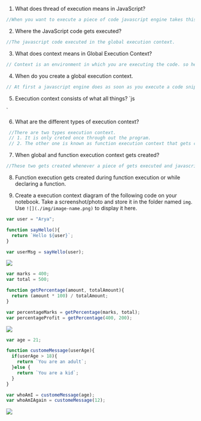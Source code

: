 1. What does thread of execution means in JavaScript?
```js
//When you want to execute a piece of code javascript engine takes this code execute line by line that is also known as thread of execution.
```

2. Where the JavaScript code gets executed?
```js
//The javascript code executed in the global execution context.
```

3. What does context means in Global Execution Context?
```js
// Context is an environment in which you are executing the code. so here a javascript engine does at first is creting a global execution context.
```

4. When do you create a global execution context.
```js
// At first a javascript engine does as soon as you execute a code snippet the javascript engine create a global execution context.
```

5. Execution context consists of what all things?
`js

`

6. What are the different types of execution context?
```js 
 //There are two types execution context.
 // 1. It is only creted once through out the program.
 // 2. The other one is known as function execution context that gets created whenever you are executing any function. 
```

7. When global and function execution context gets created?
```js 
//These two gets created whenever a piece of gets executed and javascript engine made those execution context.

```

8. Function execution gets created during function execution or while declaring a function.


9. Create a execution context diagram of the following code on your notebook. Take a screenshot/photo and store it in the folder named `img`. Use `![](./img/image-name.png)` to display it here.



```js
var user = "Arya";

function sayHello(){
  return `Hello ${user}`;
}

var userMsg = sayHello(user);
```

<!-- Put your image here -->

![](./img/image-name.jpg)



```js
var marks = 400;
var total = 500;

function getPercentage(amount, totalAmount){
  return (amount * 100) / totalAmount;
}

var percentageMarks = getPercentage(marks, total);
var percentageProfit = getPercentage(400, 200);
```

<!-- Put your image here -->

![](./img/image-name.jpg)



```js
var age = 21;

function customeMessage(userAge){
  if(userAge > 18){
    return `You are an adult`;
  }else {
    return `You are a kid`;
  }
}

var whoAmI = customeMessage(age);
var whoAmIAgain = customeMessage(12);
```

<!-- Put your image here -->

![](./img/image-name.jpg)